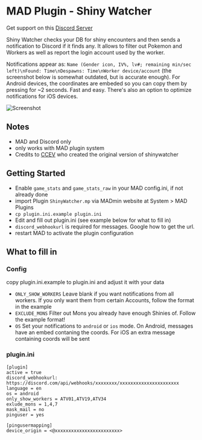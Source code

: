 # MAD Plugin - Shiny Watcher

Get support on this [Discord Server](https://discord.gg/cMZs5tk)

Shiny Watcher checks your DB for shiny encounters and then sends a notification to Discord if it finds any. It allows to filter out Pokemon and Workers as well as report the login account used by the worker.

Notifications appear as: `Name (Gender icon, IV%, lv#; remaining min/sec left)\nFound: Time\nDespawns: Time\nWorker device/account` (the screenshot below is somewhat outdated, but is accurate enough). For Android devices, the coordinates are embeded so you can copy them by pressing for ~2 seconds. Fast and easy. There's also an option to optimize notifications for iOS devices.

![Screenshot](https://i.imgur.com/kvUSoI4.png)

## Notes
- MAD and Discord only
- only works with MAD plugin system
- Credits to [CCEV](https://github.com/ccev/shinywatcher) who created the original version of shinywatcher

## Getting Started
- Enable `game_stats` and `game_stats_raw` in your MAD config.ini, if not already done
- import Plugin `ShinyWatcher.mp` via MADmin website at System > MAD Plugins
- `cp plugin.ini.example plugin.ini`
- Edit and fill out plugin.ini (see example below for what to fill in)
- `discord_webhookurl` is required for messages. Google how to get the url.
- restart MAD to activate the plugin configuration

## What to fill in
### Config
copy plugin.ini.example to plugin.ini and adjust it with your data
- `ONLY_SHOW_WORKERS` Leave blank if you want notifications from all workers. If you only want them from certain Accounts, follow the format in the example
- `EXCLUDE_MONS` Filter out Mons you already have enough Shinies of. Follow the example format!
- `OS` Set your notifications to `android` or `ios` mode. On Android, messages have an embed contaning the coords. For iOS an extra message containing coords will be sent
###  plugin.ini

```
[plugin]
active = true
discord_webhookurl: https://discord.com/api/webhooks/xxxxxxxx/xxxxxxxxxxxxxxxxxxxxxx
language = en
os = android
only_show_workers = ATV01,ATV19,ATV34
exlude_mons = 1,4,7
mask_mail = no
pinguser = yes

[pingusermapping]
device_origin = <@xxxxxxxxxxxxxxxxxxxxxxxx>
```
